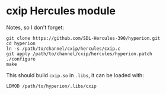 # cxip Hercules module

Notes, so I don't forget:

```
git clone https://github.com/SDL-Hercules-390/hyperion.git
cd hyperion
ln -s /path/to/channel/cxip/hercules/cxip.c
git apply /path/to/channel/cxip/hercules/hyperion.patch
./configure
make
```

This should build `cxip.so` in `.libs`, it can be loaded with:

```
LDMOD /path/to/hyperion/.libs/cxip
```
